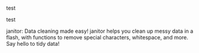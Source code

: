 test



test 


janitor: Data cleaning made easy! janitor helps you clean up messy data in a flash, with functions to remove special characters, whitespace, and more. Say hello to tidy data! 
